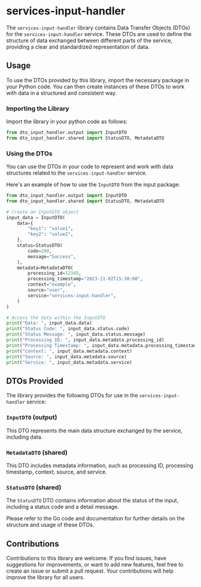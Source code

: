 # services-input-handler

The `services-input-handler` library contains Data Transfer Objects (DTOs) for the `services-input-handler` service. These DTOs are used to define the structure of data exchanged between different parts of the service, providing a clear and standardized representation of data.

## Usage

To use the DTOs provided by this library, import the necessary package in your Python code. You can then create instances of these DTOs to work with data in a structured and consistent way.

### Importing the Library

Import the library in your python code as follows:

```python
from dto_input_handler.output import InputDTO
from dto_input_handler.shared import StatusDTO, MetadataDTO
```

### Using the DTOs

You can use the DTOs in your code to represent and work with data structures related to the `services-input-handler` service.

Here's an example of how to use the `InputDTO` from the input package:

```python
from dto_input_handler.output import InputDTO
from dto_input_handler.shared import StatusDTO, MetadataDTO

# Create an InputDTO object
input_data = InputDTO(
    data={
        "key1": "value1",
        "key2": "value2",
    },
    status=StatusDTO(
        code=200,
        message="Success",
    ),
    metadata=MetadataDTO(
        processing_id=12345,
        processing_timestamp="2023-11-02T15:30:00",
        context="example",
        source="user",
        service="services-input-handler",
    )
)

# Access the data within the InputDTO
print("Data: ", input_data.data)
print("Status Code: ", input_data.status.code)
print("Status Message: ", input_data.status.message)
print("Processing ID: ", input_data.metadata.processing_id)
print("Processing Timestamp: ", input_data.metadata.processing_timestamp)
print("Context: ", input_data.metadata.context)
print("Source: ", input_data.metadata.source)
print("Service: ", input_data.metadata.service)
```

## DTOs Provided

The library provides the following DTOs for use in the `services-input-handler` service:

### `InputDTO` (output)

This DTO represents the main data structure exchanged by the service, including data.

### `MetadataDTO` (shared)

This DTO includes metadata information, such as processing ID, processing timestamp, context, source, and service.

### `StatusDTO` (shared)

The `StatusDTO` DTO contains information about the status of the input, including a status code and a detail message.

Please refer to the Go code and documentation for further details on the structure and usage of these DTOs.

## Contributions

Contributions to this library are welcome. If you find issues, have suggestions for improvements, or want to add new features, feel free to create an issue or submit a pull request. Your contributions will help improve the library for all users.
